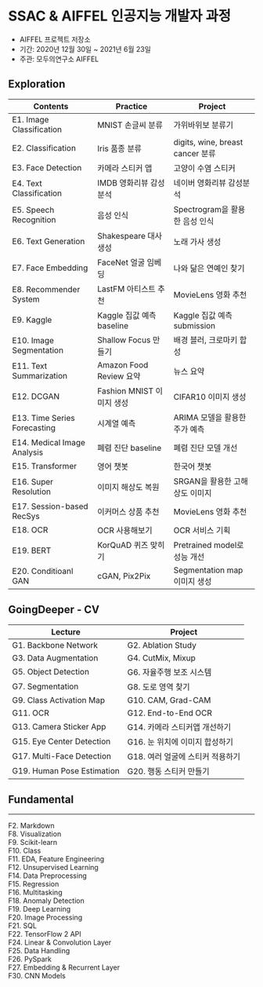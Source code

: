 # SSAC & AIFFEL 인공지능 개발자 과정 
- AIFFEL 프로젝트 저장소
- 기간: 2020년 12월 30일 ~ 2021년 6월 23일
- 주관: 모두의연구소 AIFFEL


## Exploration
Contents|Practice|Project
--------|--------|-------
E1. Image Classification| MNIST 손글씨 분류| 가위바위보 분류기 
E2. Classification| Iris 품종 분류 | digits, wine, breast cancer 분류 
E3. Face Detection| 카메라 스티커 앱 | 고양이 수염 스티커
E4. Text Classification| IMDB 영화리뷰 감성분석| 네이버 영화리뷰 감성분석 
E5. Speech Recognition| 음성 인식 | Spectrogram을 활용한 음성 인식 
E6. Text Generation| Shakespeare 대사 생성 | 노래 가사 생성
E7. Face Embedding| FaceNet 얼굴 임베딩| 나와 닮은 연예인 찾기 
E8. Recommender System| LastFM 아티스트 추천| MovieLens 영화 추천 
E9. Kaggle| Kaggle 집값 예측 baseline | Kaggle 집값 예측 submission 
E10. Image Segmentation| Shallow Focus 만들기| 배경 블러, 크로마키 합성 
E11. Text Summarization| Amazon Food Review 요약 | 뉴스 요약 
E12. DCGAN| Fashion MNIST 이미지 생성 | CIFAR10 이미지 생성
E13. Time Series Forecasting| 시계열 예측 | ARIMA 모델을 활용한 주가 예측 
E14. Medical Image Analysis| 폐렴 진단 baseline | 폐렴 진단 모델 개선
E15. Transformer| 영어 챗봇| 한국어 챗봇
E16. Super Resolution| 이미지 해상도 복원 | SRGAN을 활용한 고해상도 이미지
E17. Session-based RecSys| 이커머스 상품 추천| MovieLens 영화 추천 
E18. OCR| OCR 사용해보기| OCR 서비스 기획
E19. BERT| KorQuAD 퀴즈 맞히기 | Pretrained model로 성능 개선 
E20. Conditioanl GAN| cGAN, Pix2Pix | Segmentation map 이미지 생성 


## GoingDeeper - CV
Lecture|Project
-------|-------
G1. Backbone Network| G2. Ablation Study 
G3. Data Augmentation | G4. CutMix, Mixup 
G5. Object Detection | G6. 자율주행 보조 시스템 
G7. Segmentation| G8. 도로 영역 찾기
G9. Class Activation Map| G10. CAM, Grad-CAM
G11. OCR| G12. End-to-End OCR 
G13. Camera Sticker App| G14. 카메라 스티커앱 개선하기
G15. Eye Center Detection| G16. 눈 위치에 이미지 합성하기
G17. Multi-Face Detection| G18. 여러 얼굴에 스티커 적용하기
G19. Human Pose Estimation| G20. 행동 스티커 만들기


## Fundamental
--------
F2. Markdown<br>
F8. Visualization<br>
F9. Scikit-learn<br>
F10. Class<br>
F11. EDA, Feature Engineering<br>
F12. Unsupervised Learning<br>
F14. Data Preprocessing<br>
F15. Regression<br>
F16. Multitasking<br>
F18. Anomaly Detection<br>
F19. Deep Learning<br>
F20. Image Processing<br>
F21. SQL<br>
F22. TensorFlow 2 API<br>
F24. Linear & Convolution Layer<br>
F25. Data Handling<br>
F26. PySpark<br>
F27. Embedding & Recurrent Layer<br>
F30. CNN Models<br>
